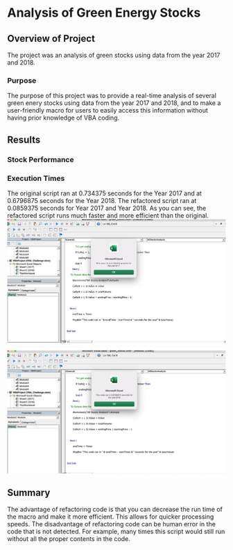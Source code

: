 # Analysis of Green Energy Stocks

## Overview of Project
The project was an analysis of green stocks using data from the year 2017 and 2018.
### Purpose
The purpose of this project was to provide a real-time analysis of several green enery stocks using data from the year 2017 and 2018, and to make a user-friendly macro for users to easily access this information without having prior knowledge of VBA coding.
## Results
### Stock Performance 
### Execution Times
The original script ran at 0.734375 seconds for the Year 2017 and at 0.6796875 seconds for the Year 2018. The refactored script ran at 0.0859375 seconds for Year 2017 and Year 2018. As you can see, the refactored script runs much faster and more efficient than the original.
![2017_Original_Script_Execution_Time](2017_Original_Script_Execution_Time.png)

![2018_Original_Script_Execution_Time](2018_Original_Script_Execution_Time.png)

## Summary
The advantage of refactoring code is that you can decrease the run time of the macro and make it more efficient. This allows for quicker processing speeds. The disadvantage of refactoring code can be human error in the code that is not detected. For example, many times this script would still run without all the proper contents in the code. 
